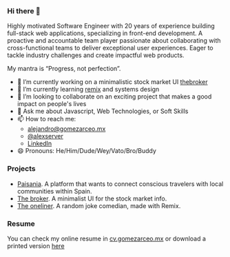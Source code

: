 ### Hi there 👋

Highly motivated Software Engineer with 20 years of experience building full-stack web applications, specializing in front-end development. A proactive and accountable team player passionate about collaborating with cross-functional teams to deliver exceptional user experiences. Eager to tackle industry challenges and create impactful web products.

My mantra is “Progress, not perfection”.

- 🔭 I’m currently working on a minimalistic stock market UI [thebroker](https://thebroker.vercel.app/)
- 🌱 I’m currently learning [remix](https://remix.run/) and systems design
- 👯 I’m looking to collaborate on an exciting project that makes a good impact on people's lives
- 💬 Ask me about Javascript, Web Technologies, or Soft Skills
- 📫 How to reach me: 
  - [alejandro@gomezarceo.mx](mailto=alejandro@gomezarceo.mx)
  - [@alexserver](https://x.com/alexserver)
  - [LinkedIn](https://www.linkedin.com/in/alejandrogomezarceo/)
- 😄 Pronouns: He/Him/Dude/Wey/Vato/Bro/Buddy

### Projects

- [Paisania](https://paisania.es). A platform that wants to connect conscious travelers with local communities within Spain.
- [The broker](https://thebroker.vercel.app/). A minimalist UI for the stock market info.
- [The oneliner](https://theoneliner.vercel.app/). A random joke comedian, made with Remix.


### Resume

You can check my online resume in [cv.gomezarceo.mx](https://cv.gomezarceo.mx) or download a printed version [here](./AlejandroGomezCV.pdf)


<!--
**alexserver/alexserver** is a ✨ _special_ ✨ repository because its `README.md` (this file) appears on your GitHub profile.

Here are some ideas to get you started:

- 🔭 I’m currently working on ...
- 🌱 I’m currently learning ...
- 👯 I’m looking to collaborate on ...
- 🤔 I’m looking for help with ...
- 💬 Ask me about ...
- 📫 How to reach me: ...
- 😄 Pronouns: ...
- ⚡ Fun fact: ...
-->

